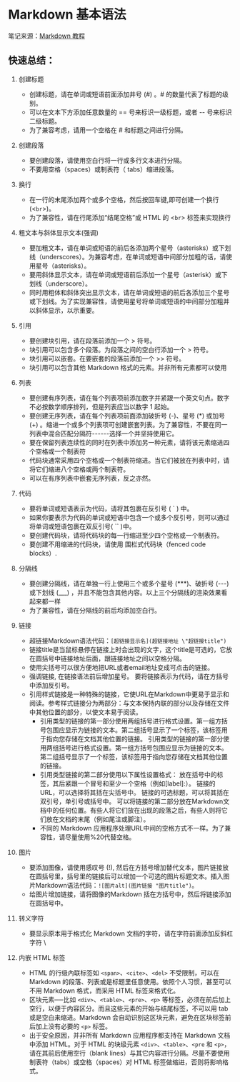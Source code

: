 # Markdown 基本语法

笔记来源：[Markdown 教程](https://markdown.com.cn/)

## 快速总结：
1. 创建标题
    - 创建标题，请在单词或短语前面添加井号 (#) 。# 的数量代表了标题的级别。
    - 可以在文本下方添加任意数量的 == 号来标识一级标题，或者 -- 号来标识二级标题。
    - 为了兼容考虑，请用一个空格在 # 和标题之间进行分隔。

2. 创建段落
    - 要创建段落，请使用空白行将一行或多行文本进行分隔。
    - 不要用空格（spaces）或制表符（ tabs）缩进段落。

3. 换行
    - 在一行的末尾添加两个或多个空格，然后按回车键,即可创建一个换行(<`br`>)。
    - 为了兼容性，请在行尾添加“结尾空格”或 HTML 的 <`br`> 标签来实现换行

4. 粗文本与斜体显示文本(强调)
    - 要加粗文本，请在单词或短语的前后各添加两个星号（asterisks）或下划线（underscores）。为兼容考虑，在单词或短语中间部分加粗的话，请使用星号（asterisks）。
    - 要用斜体显示文本，请在单词或短语前后添加一个星号（asterisk）或下划线（underscore）。
    - 同时用粗体和斜体突出显示文本，请在单词或短语的前后各添加三个星号或下划线。为了实现兼容性，请使用星号将单词或短语的中间部分加粗并以斜体显示，以示重要。

5. 引用
    - 要创建块引用，请在段落前添加一个 > 符号。
    - 块引用可以包含多个段落。为段落之间的空白行添加一个 > 符号。
    - 块引用可以嵌套。在要嵌套的段落前添加一个 >> 符号。
    - 块引用可以包含其他 Markdown 格式的元素。并非所有元素都可以使用

6. 列表
    - 要创建有序列表，请在每个列表项前添加数字并紧跟一个英文句点。数字不必按数学顺序排列，但是列表应当以数字 1 起始。
    - 要创建无序列表，请在每个列表项前面添加破折号 (-)、星号 (*) 或加号 (+) 。缩进一个或多个列表项可创建嵌套列表。为了兼容性，不要在同一列表中混合匹配分隔符------选择一个并坚持使用它。
    - 要在保留列表连续性的同时在列表中添加另一种元素，请将该元素缩进四个空格或一个制表符
    - 代码块通常采用四个空格或一个制表符缩进。当它们被放在列表中时，请将它们缩进八个空格或两个制表符。
    - 可以在有序列表中嵌套无序列表，反之亦然。

7. 代码
    - 要将单词或短语表示为代码，请将其包裹在反引号 ( ` ) 中。
    - 如果你要表示为代码的单词或短语中包含一个或多个反引号，则可以通过将单词或短语包裹在双反引号( `` )中。
    - 要创建代码块，请将代码块的每一行缩进至少四个空格或一个制表符。
    - 要创建不用缩进的代码块，请使用 围栏式代码块（fenced code blocks）.

8. 分隔线
    - 要创建分隔线，请在单独一行上使用三个或多个星号 (***)、破折号 (---) 或下划线 (___) ，并且不能包含其他内容。以上三个分隔线的渲染效果看起来都一样
    - 为了兼容性，请在分隔线的前后均添加空白行。

9. 链接
    - 超链接Markdown语法代码：`[超链接显示名](超链接地址 \"超链接title")`
    - 链接title是当鼠标悬停在链接上时会出现的文字，这个title是可选的，它放在圆括号中链接地址后面，跟链接地址之间以空格分隔。
    - 使用尖括号可以很方便地把URL或者email地址变成可点击的链接。
    - 强调链接, 在链接语法前后增加星号。 要将链接表示为代码，请在方括号中添加反引号。
    - 引用样式链接是一种特殊的链接，它使URL在Markdown中更易于显示和阅读。参考样式链接分为两部分：与文本保持内联的部分以及存储在文件中其他位置的部分，以使文本易于阅读。
        - 引用类型的链接的第一部分使用两组括号进行格式设置。第一组方括号包围应显示为链接的文本。第二组括号显示了一个标签，该标签用于指向您存储在文档其他位置的链接。 引用类型的链接的第一部分使用两组括号进行格式设置。第一组方括号包围应显示为链接的文本。第二组括号显示了一个标签，该标签用于指向您存储在文档其他位置的链接。
        - 引用类型链接的第二部分使用以下属性设置格式：
          放在括号中的标签，其后紧跟一个冒号和至少一个空格（例如[label]:）。
          链接的URL，可以选择将其括在尖括号中。
          链接的可选标题，可以将其括在双引号，单引号或括号中。
          可以将链接的第二部分放在Markdown文档中的任何位置。有些人将它们放在出现的段落之后，有些人则将它们放在文档的末尾（例如尾注或脚注）。
        - 不同的 Markdown 应用程序处理URL中间的空格方式不一样。为了兼容性，请尽量使用%20代替空格。

10. 图片
    - 要添加图像，请使用感叹号 (!), 然后在方括号增加替代文本，图片链接放在圆括号里，括号里的链接后可以增加一个可选的图片标题文本。插入图片Markdown语法代码：`![图片alt](图片链接 "图片title")`。
    - 给图片增加链接，请将图像的Markdown 括在方括号中，然后将链接添加在圆括号中。

11. 转义字符
    - 要显示原本用于格式化 Markdown 文档的字符，请在字符前面添加反斜杠字符 \

12. 内嵌 HTML 标签
    - HTML 的行级內联标签如 `<span>`、`<cite>`、`<del>` 不受限制，可以在 Markdown 的段落、列表或是标题里任意使用。依照个人习惯，甚至可以不用 Markdown 格式，而采用 HTML 标签来格式化。
    - 区块元素──比如 `<div>`、`<table>`、`<pre>`、`<p>` 等标签，必须在前后加上空行，以便于内容区分。而且这些元素的开始与结尾标签，不可以用 tab 或是空白来缩进。Markdown 会自动识别这区块元素，避免在区块标签前后加上没有必要的 `<p>` 标签。
    - 出于安全原因，并非所有 Markdown 应用程序都支持在 Markdown 文档中添加 HTML。对于 HTML 的块级元素 `<div>`、`<table>`、`<pre` 和 `<p>`，请在其前后使用空行（blank lines）与其它内容进行分隔。尽量不要使用制表符（tabs）或空格（spaces）对 HTML 标签做缩进，否则将影响格式。
